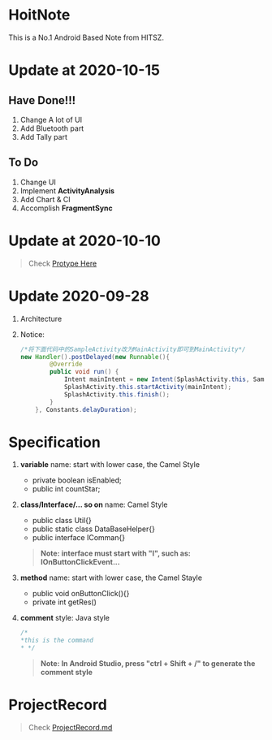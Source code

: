 # HoitNote
This is a No.1 Android Based Note from HITSZ.
# Update at 2020-10-15
## Have Done!!!
1. Change A lot of UI
2. Add Bluetooth part
3. Add Tally part
## To Do
1. Change UI
2. Implement **ActivityAnalysis**
3. Add Chart & CI
4. Accomplish **FragmentSync**

# Update at 2020-10-10

> Check [Protype Here](https://modao.cc/app/6586f50c7704b77aec1c8f04667addcf1b4e3f81/embed/v2)

# Update 2020-09-28
1. Architecture
2. Notice:
	
	```java
	/*将下面代码中的SampleActivity改为MainActivity即可到MainActivity*/
	new Handler().postDelayed(new Runnable(){
            @Override
            public void run() {
                Intent mainIntent = new Intent(SplashActivity.this, SampleActivity.class);
                SplashActivity.this.startActivity(mainIntent);
                SplashActivity.this.finish();
            }
        }, Constants.delayDuration);

	```


# Specification
1. **variable** name: start with lower case, the Camel Style

	- private boolean isEnabled;
	- public int countStar;

2. **class/Interface/... so on** name: Camel Style

	- public class Util{}
	- public static class DataBaseHelper{}
	- public interface IComman{}

	> **Note: interface must start with "I", such as: IOnButtonClickEvent...**

3. **method** name: start with lower case, the Camel Stayle

	- public void onButtonClick(){}
	- private int getRes()

4. **comment** style: Java style
	```java
	/*
	*this is the command
	* */
	```

	> **Note: In Android Studio, press "ctrl + Shift + /" to generate the comment style**

# ProjectRecord
> Check [ProjectRecord.md](https://github.com/Hoit-23o2/HoitNote/blob/master/ProjectRecord.md)



